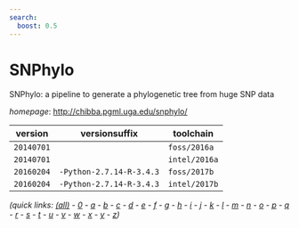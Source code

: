 ```yaml
---
search:
  boost: 0.5
---
```

# SNPhylo

SNPhylo: a pipeline to generate a phylogenetic tree from huge SNP data

*homepage*: <http://chibba.pgml.uga.edu/snphylo/>

version | versionsuffix | toolchain
--------|---------------|----------
``20140701`` |  | ``foss/2016a``
``20140701`` |  | ``intel/2016a``
``20160204`` | ``-Python-2.7.14-R-3.4.3`` | ``foss/2017b``
``20160204`` | ``-Python-2.7.14-R-3.4.3`` | ``intel/2017b``


*(quick links: [(all)](../index.md) - [0](../0/index.md) - [a](../a/index.md) - [b](../b/index.md) - [c](../c/index.md) - [d](../d/index.md) - [e](../e/index.md) - [f](../f/index.md) - [g](../g/index.md) - [h](../h/index.md) - [i](../i/index.md) - [j](../j/index.md) - [k](../k/index.md) - [l](../l/index.md) - [m](../m/index.md) - [n](../n/index.md) - [o](../o/index.md) - [p](../p/index.md) - [q](../q/index.md) - [r](../r/index.md) - [s](../s/index.md) - [t](../t/index.md) - [u](../u/index.md) - [v](../v/index.md) - [w](../w/index.md) - [x](../x/index.md) - [y](../y/index.md) - [z](../z/index.md))*

